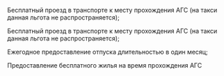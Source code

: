 Бесплатный проезд в транспорте к месту прохождения АГС (на такси данная льгота не распространяется);

Бесплатный проезд в транспорте к месту прохождения АГС (на такси данная льгота не распространяется);


Ежегодное предоставление отпуска длительностью в один месяц;


Предоставление бесплатного жилья на время прохождения АГС
